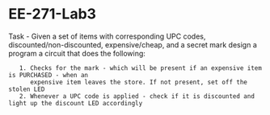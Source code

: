 # EE-271-Lab3

Task - Given a set of items with corresponding UPC codes, discounted/non-discounted, expensive/cheap, and a secret mark
       design a program a circuit that does the following:
       
       1. Checks for the mark - which will be present if an expensive item is PURCHASED - when an
          expensive item leaves the store. If not present, set off the stolen LED 
       2. Whenever a UPC code is applied - check if it is discounted and light up the discount LED accordingly
